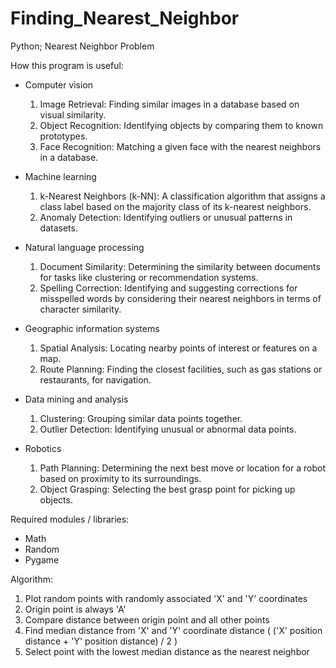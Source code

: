 # Finding_Nearest_Neighbor
Python; Nearest Neighbor Problem

How this program is useful:
* Computer vision
	1. Image Retrieval: Finding similar images in a database based on visual similarity.
	2. Object Recognition: Identifying objects by comparing them to known prototypes.
	3. Face Recognition: Matching a given face with the nearest neighbors in a database.

* Machine learning
	1. k-Nearest Neighbors (k-NN): A classification algorithm that assigns a class label based on the majority class of its k-nearest neighbors.
	2. Anomaly Detection: Identifying outliers or unusual patterns in datasets.

* Natural language processing
	1. Document Similarity: Determining the similarity between documents for tasks like clustering or recommendation systems.
	2. Spelling Correction: Identifying and suggesting corrections for misspelled words by considering their nearest neighbors in terms of character similarity.

* Geographic information systems
	1. Spatial Analysis: Locating nearby points of interest or features on a map.
	2. Route Planning: Finding the closest facilities, such as gas stations or restaurants, for navigation.

* Data mining and analysis
	1. Clustering: Grouping similar data points together.
	2. Outlier Detection: Identifying unusual or abnormal data points.

* Robotics 
	1. Path Planning: Determining the next best move or location for a robot based on proximity to its surroundings.
	2. Object Grasping: Selecting the best grasp point for picking up objects.

Required modules / libraries:
* Math
* Random
* Pygame

Algorithm:
  1. Plot random points with randomly associated 'X' and 'Y' coordinates
  2. Origin point is always 'A'
  3. Compare distance between origin point and all other points
  4. Find median distance from 'X' and 'Y' coordinate distance ( ('X' position distance + 'Y' position distance) / 2 )
  5. Select point with the lowest median distance as the nearest neighbor
